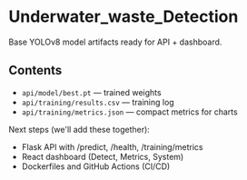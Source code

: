 # Underwater_waste_Detection

Base YOLOv8 model artifacts ready for API + dashboard.

## Contents
- `api/model/best.pt` — trained weights
- `api/training/results.csv` — training log
- `api/training/metrics.json` — compact metrics for charts

Next steps (we'll add these together):
- Flask API with /predict, /health, /training/metrics
- React dashboard (Detect, Metrics, System)
- Dockerfiles and GitHub Actions (CI/CD)
